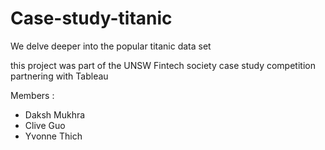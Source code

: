 # Case-study-titanic
We delve deeper into the popular titanic data set

this project was part of the UNSW Fintech society case study competition partnering with Tableau

Members : 
- Daksh Mukhra 
- Clive Guo 
- Yvonne Thich 
